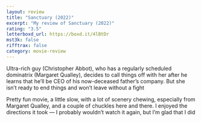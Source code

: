 ```yaml
---
layout: review
title: "Sanctuary (2022)"
excerpt: "My review of Sanctuary (2022)"
rating: "3.5"
letterboxd_url: https://boxd.it/4lBtDr
mst3k: false
rifftrax: false
category: movie-review
---
```


Ultra-rich guy (Christopher Abbot), who has a regularly scheduled dominatrix (Margaret Qualley), decides to call things off with her after he learns that he’ll be CEO of his now-deceased father’s company. But she isn’t ready to end things and won’t leave without a fight

Pretty fun movie, a little slow, with a lot of scenery chewing, especially from Margaret Qualley, and a couple of chuckles here and there. I enjoyed the directions it took — I probably wouldn’t watch it again, but I’m glad that I did
